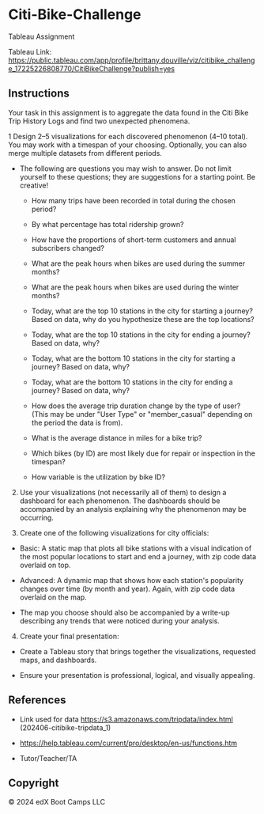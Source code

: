 # Citi-Bike-Challenge
Tableau Assignment

Tableau Link: https://public.tableau.com/app/profile/brittany.douville/viz/citibike_challenge_17225226808770/CitiBikeChallenge?publish=yes

## Instructions
Your task in this assignment is to aggregate the data found in the Citi Bike Trip History Logs and find two unexpected phenomena.

1 Design 2–5 visualizations for each discovered phenomenon (4–10 total). You may work with a timespan of your choosing. Optionally, you can also merge multiple datasets from different periods.

- The following are questions you may wish to answer. Do not limit yourself to these questions; they are suggestions for a starting point. Be creative!

    - How many trips have been recorded in total during the chosen period?

    - By what percentage has total ridership grown?

    - How have the proportions of short-term customers and annual subscribers changed?

    - What are the peak hours when bikes are used during the summer months?

    - What are the peak hours when bikes are used during the winter months?

    - Today, what are the top 10 stations in the city for starting a journey? Based on data, why do you hypothesize these are the top locations?

    - Today, what are the top 10 stations in the city for ending a journey? Based on data, why?

    - Today, what are the bottom 10 stations in the city for starting a journey? Based on data, why?

    - Today, what are the bottom 10 stations in the city for ending a journey? Based on data, why?

    - How does the average trip duration change by the type of user? (This may be under "User Type" or "member_casual" depending on the period the data is from).

    -  What is the average distance in miles for a bike trip?

    - Which bikes (by ID) are most likely due for repair or inspection in the timespan?

    - How variable is the utilization by bike ID?

2. Use your visualizations (not necessarily all of them) to design a dashboard for each phenomenon. The dashboards should be accompanied by an analysis explaining why the phenomenon may be occurring.

3. Create one of the following visualizations for city officials:

- Basic: A static map that plots all bike stations with a visual indication of the most popular locations to start and end a journey, with zip code data overlaid on top.

- Advanced: A dynamic map that shows how each station's popularity changes over time (by month and year). Again, with zip code data overlaid on the map.

- The map you choose should also be accompanied by a write-up describing any trends that were noticed during your analysis.

4. Create your final presentation:

- Create a Tableau story that brings together the visualizations, requested maps, and dashboards.

- Ensure your presentation is professional, logical, and visually appealing.

## References
- Link used for data https://s3.amazonaws.com/tripdata/index.html (202406-citibike-tripdata_1)

- https://help.tableau.com/current/pro/desktop/en-us/functions.htm

- Tutor/Teacher/TA

## Copyright 
© 2024 edX Boot Camps LLC
